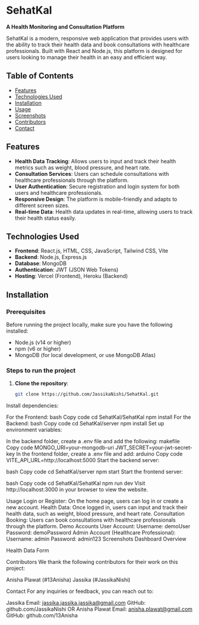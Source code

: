 # SehatKal
**A Health Monitoring and Consultation Platform**

SehatKal is a modern, responsive web application that provides users with the ability to track their health data and book consultations with healthcare professionals. Built with React and Node.js, this platform is designed for users looking to manage their health in an easy and efficient way.

## Table of Contents
- [Features](#features)
- [Technologies Used](#technologies-used)
- [Installation](#installation)
- [Usage](#usage)
- [Screenshots](#screenshots)
- [Contributors](#contributors)
- [Contact](#contact)

## Features
- **Health Data Tracking**: Allows users to input and track their health metrics such as weight, blood pressure, and heart rate.
- **Consultation Services**: Users can schedule consultations with healthcare professionals through the platform.
- **User Authentication**: Secure registration and login system for both users and healthcare professionals.
- **Responsive Design**: The platform is mobile-friendly and adapts to different screen sizes.
- **Real-time Data**: Health data updates in real-time, allowing users to track their health status easily.

## Technologies Used
- **Frontend**: React.js, HTML, CSS, JavaScript, Tailwind CSS, Vite
- **Backend**: Node.js, Express.js
- **Database**: MongoDB
- **Authentication**: JWT (JSON Web Tokens)
- **Hosting**: Vercel (Frontend), Heroku (Backend)

## Installation

### Prerequisites
Before running the project locally, make sure you have the following installed:
- Node.js (v14 or higher)
- npm (v6 or higher)
- MongoDB (for local development, or use MongoDB Atlas)

### Steps to run the project

1. **Clone the repository**:
   ```bash
   git clone https://github.com/JassikaNishi/SehatKal.git
Install dependencies:

For the Frontend:
bash
Copy code
cd SehatKal/SehatKal
npm install
For the Backend:
bash
Copy code
cd SehatKal/server
npm install
Set up environment variables:

In the backend folder, create a .env file and add the following:
makefile
Copy code
MONGO_URI=your-mongodb-uri
JWT_SECRET=your-jwt-secret-key
In the frontend folder, create a .env file and add:
arduino
Copy code
VITE_API_URL=http://localhost:5000
Start the backend server:

bash
Copy code
cd SehatKal/server
npm start
Start the frontend server:

bash
Copy code
cd SehatKal/SehatKal
npm run dev
Visit http://localhost:3000 in your browser to view the website.

Usage
Login or Register: On the home page, users can log in or create a new account.
Health Data: Once logged in, users can input and track their health data, such as weight, blood pressure, and heart rate.
Consultation Booking: Users can book consultations with healthcare professionals through the platform.
Demo Accounts
User Account:
Username: demoUser
Password: demoPassword
Admin Account (Healthcare Professional):
Username: admin
Password: admin123
Screenshots
Dashboard Overview

Health Data Form

Contributors
We thank the following contributors for their work on this project:

Anisha Plawat (#13Anisha)
Jassika (#JassikaNishi)


Contact
For any inquiries or feedback, you can reach out to:

Jassika 
Email: jassika.jassika.jassika@gmail.com
GitHub: github.com/JassikaNishi
OR
Anisha Plawat
Email: anisha.plawat@gmail.com
GitHub: github.com/13Anisha
